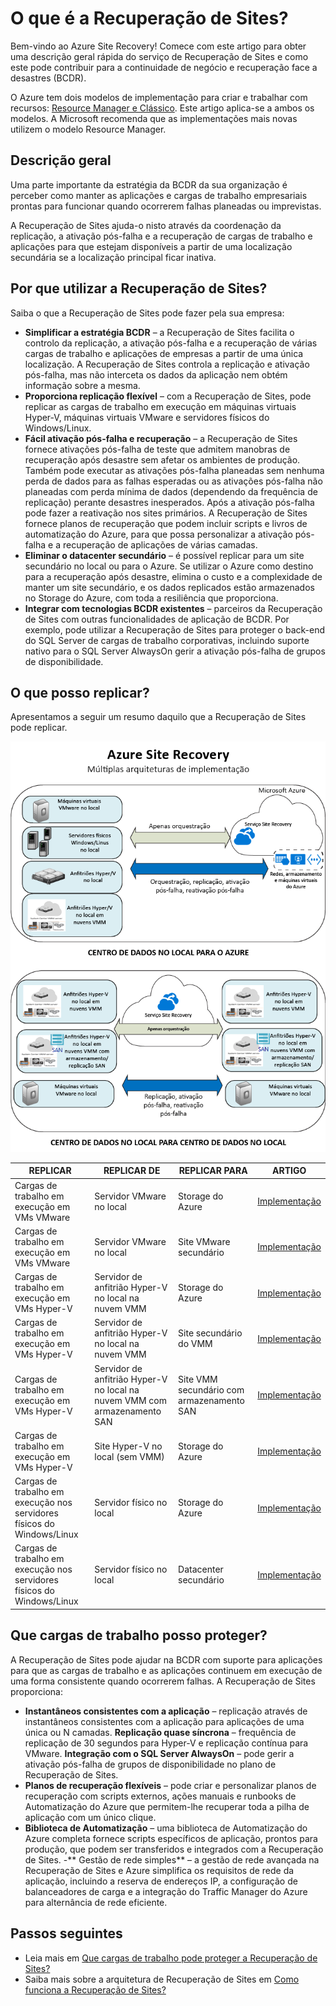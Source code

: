 <properties
    pageTitle="O que é a Recuperação de Sites? | Microsoft Azure" 
    description="Fornece uma descrição geral do serviço Azure Site Recovery e explica a forma como o serviço pode ser implementado." 
    services="site-recovery" 
    documentationCenter="" 
    authors="rayne-wiselman" 
    manager="jwhit" 
    editor=""/>

<tags 
    ms.service="site-recovery" 
    ms.devlang="na"
    ms.topic="get-started-article"
    ms.tgt_pltfrm="na"
    ms.workload="storage-backup-recovery" 
    ms.date="02/22/2016" 
    ms.author="raynew"/>

#  O que é a Recuperação de Sites?

Bem-vindo ao Azure Site Recovery! Comece com este artigo para obter uma descrição geral rápida do serviço de Recuperação de Sites e como este pode contribuir para a continuidade de negócio e recuperação face a desastres (BCDR).

O Azure tem dois modelos de implementação para criar e trabalhar com recursos: [Resource Manager e Clássico](../resource-manager-deployment-model.md). Este artigo aplica-se a ambos os modelos. A Microsoft recomenda que as implementações mais novas utilizem o modelo Resource Manager.

## Descrição geral

Uma parte importante da estratégia da BCDR da sua organização é perceber como manter as aplicações e cargas de trabalho empresariais prontas para funcionar quando ocorrerem falhas planeadas ou imprevistas.

A Recuperação de Sites ajuda-o nisto através da coordenação da replicação, a ativação pós-falha e a recuperação de cargas de trabalho e aplicações para que estejam disponíveis a partir de uma localização secundária se a localização principal ficar inativa. 

## Por que utilizar a Recuperação de Sites? 

Saiba o que a Recuperação de Sites pode fazer pela sua empresa:

- **Simplificar a estratégia BCDR** – a Recuperação de Sites facilita o controlo da replicação, a ativação pós-falha e a recuperação de várias cargas de trabalho e aplicações de empresas a partir de uma única localização. A Recuperação de Sites controla a replicação e ativação pós-falha, mas não interceta os dados da aplicação nem obtém informação sobre a mesma.
- **Proporciona replicação flexível** – com a Recuperação de Sites, pode replicar as cargas de trabalho em execução em máquinas virtuais Hyper-V, máquinas virtuais VMware e servidores físicos do Windows/Linux. 
- **Fácil ativação pós-falha e recuperação** – a Recuperação de Sites fornece ativações pós-falha de teste que admitem manobras de recuperação após desastre sem afetar os ambientes de produção. Também pode executar as ativações pós-falha planeadas sem nenhuma perda de dados para as falhas esperadas ou as ativações pós-falha não planeadas com perda mínima de dados (dependendo da frequência de replicação) perante desastres inesperados. Após a ativação pós-falha pode fazer a reativação nos sites primários. A Recuperação de Sites fornece planos de recuperação que podem incluir scripts e livros de automatização do Azure, para que possa personalizar a ativação pós-falha e a recuperação de aplicações de várias camadas. 
- **Eliminar o datacenter secundário** – é possível replicar para um site secundário no local ou para o Azure. Se utilizar o Azure como destino para a recuperação após desastre, elimina o custo e a complexidade de manter um site secundário, e os dados replicados estão armazenados no Storage do Azure, com toda a resiliência que proporciona.
- **Integrar com tecnologias BCDR existentes** – parceiros da Recuperação de Sites com outras funcionalidades de aplicação de BCDR. Por exemplo, pode utilizar a Recuperação de Sites para proteger o back-end do SQL Server de cargas de trabalho corporativas, incluindo suporte nativo para o SQL Server AlwaysOn gerir a ativação pós-falha de grupos de disponibilidade. 

## O que posso replicar?

Apresentamos a seguir um resumo daquilo que a Recuperação de Sites pode replicar.

![Local para local](./media/site-recovery-overview/asr-overview-graphic.png)

**REPLICAR** | **REPLICAR DE** | **REPLICAR PARA** | **ARTIGO**
---|---|---|---
Cargas de trabalho em execução em VMs VMware | Servidor VMware no local | Storage do Azure | [Implementação](site-recovery-vmware-to-azure-classic.md)
Cargas de trabalho em execução em VMs VMware | Servidor VMware no local | Site VMware secundário | [Implementação](site-recovery-vmware-to-vmware.md) 
Cargas de trabalho em execução em VMs Hyper-V | Servidor de anfitrião Hyper-V no local na nuvem VMM | Storage do Azure | [Implementação](site-recovery-vmm-to-azure.md)
Cargas de trabalho em execução em VMs Hyper-V | Servidor de anfitrião Hyper-V no local na nuvem VMM | Site secundário do VMM | [Implementação](site-recovery-vmm-to-vmm.md)
Cargas de trabalho em execução em VMs Hyper-V | Servidor de anfitrião Hyper-V no local na nuvem VMM com armazenamento SAN| Site VMM secundário com armazenamento SAN | [Implementação](site-recovery-vmm-san.md)
Cargas de trabalho em execução em VMs Hyper-V | Site Hyper-V no local (sem VMM) | Storage do Azure | [Implementação](site-recovery-hyper-v-site-to-azure.md)
Cargas de trabalho em execução nos servidores físicos do Windows/Linux | Servidor físico no local | Storage do Azure | [Implementação](site-recovery-vmware-to-azure-classic.md)
Cargas de trabalho em execução nos servidores físicos do Windows/Linux | Servidor físico no local | Datacenter secundário | [Implementação](site-recovery-vmware-to-vmware.md) 


## Que cargas de trabalho posso proteger?

A Recuperação de Sites pode ajudar na BCDR com suporte para aplicações para que as cargas de trabalho e as aplicações continuem em execução de uma forma consistente quando ocorrerem falhas. A Recuperação de Sites proporciona: 

- **Instantâneos consistentes com a aplicação** – replicação através de instantâneos consistentes com a aplicação para aplicações de uma única ou N camadas.
**Replicação quase síncrona** – frequência de replicação de 30 segundos para Hyper-V e replicação contínua para VMware.
**Integração com o SQL Server AlwaysOn** – pode gerir a ativação pós-falha de grupos de disponibilidade no plano de Recuperação de Sites. 
- **Planos de recuperação flexíveis** – pode criar e personalizar planos de recuperação com scripts externos, ações manuais e runbooks de Automatização do Azure que permitem-lhe recuperar toda a pilha de aplicação com um único clique.
- **Biblioteca de Automatização** – uma biblioteca de Automatização do Azure completa fornece scripts específicos de aplicação, prontos para produção, que podem ser transferidos e integrados com a Recuperação de Sites. 
-** Gestão de rede simples** – a gestão de rede avançada na Recuperação de Sites e Azure simplifica os requisitos de rede da aplicação, incluindo a reserva de endereços IP, a configuração de balanceadores de carga e a integração do Traffic Manager do Azure para alternância de rede eficiente.


## Passos seguintes

- Leia mais em [Que cargas de trabalho pode proteger a Recuperação de Sites?](site-recovery-workload.md)
- Saiba mais sobre a arquitetura de Recuperação de Sites em [Como funciona a Recuperação de Sites?](site-recovery-components.md)
 



<!--HONumber=Jun16_HO2-->


